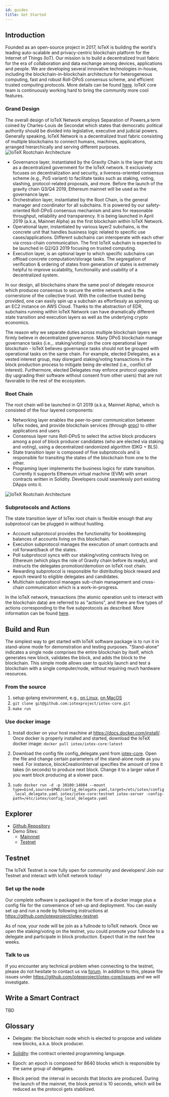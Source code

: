 ```yaml
---
id: guides
title: Get Started
---
```


## Introduction

Founded as an open-source project in 2017, IoTeX is building the world's leading auto-scalable and privacy-centric blockchain platform for the Internet of Things (IoT). Our mission is to build a decentralized trust fabric for the era of collaboration and data exchange among devices, applications and people. We are developing several innovative technologies in-house, including the blockchain-in-blockchain architecture for heterogeneous computing, fast and robust Roll-DPoS consensus scheme, and efficient trusted computing protocols. More details can be found [here](https://www.iotex.io/research-paper). IoTeX core team is continuously working hard to bring the community more cool features.

### Grand Design

The overall design of IoTeX Network employs Separation of Powers,a term coined by Charles-Louis de Secondat which states that democratic political authority should be divided into legislative, executive and judicial powers. Generally speaking, IoTeX Network is a decentralized trust fabric consisting of multiple blockchains to connect humans, machines, applications, arranged hierarchically and serving different purposes.
![IoTeX Rootchain Architecture](https://cdn-images-1.medium.com/max/2600/1*D6GiPlh9TdikW82c8j1jrA.png)

- Governance layer, instantiated by the Gravity Chain is the layer that acts as a decentralized government for the IoTeX network. It exclusively focuses on decentralization and security, a liveness-oriented consensus scheme (e.g., PoS variant) to facilitate tasks such as staking, voting, slashing, protocol-related proposals, and more. Before the launch of the gravity chain Q3/Q4 2019, Ethereum mainnet will be used as the governance layer.
- Orchestration layer, instantiated by the Root Chain, is the general manager and coordinator for all subchains. It is powered by our safety-oriented Roll-DPoS consensus mechanism and aims for reasonable throughput, reliability and transparency. It is being launched in April 2019 (a.k.a, Mainnet Alpha) as the first blockchain within IoTeX Network.
- Operational layer, instantiated by various layer2 subchains, is the concrete unit that handles business logic related to specific use cases/applications. Different subchains can interoperate with each other via cross-chain communication. The first IoTeX subchain is expected to be launched in Q2/Q3 2019 focusing on trusted computing.
- Execution layer, is an optional layer to which specific subchains can offload concrete computation/storage tasks. The segregation of verification & ordering of states from generation of states is extremely helpful to improve scalability, functionality and usability of a decentralized system.

In our design, all blockchains share the same pool of delegate resource which produces consensus to secure the entire network and is the cornerstone of the collective trust. With the collective trusted being provided, one can easily spin up a subchain as effortlessly as spinning up an EC2 instance on AWS Cloud. Thanks to the abstraction of EDR, subchains running within IoTeX Network can have dramatically different state transition and execution layers as well as the underlying crypto economics.

The reason why we separate duties across multiple blockchain layers we firmly believe in decentralized governance. Many DPoS blockchain manage governance tasks (i.e.,. staking/voting) on the core operational layer blockchain - IoTeX believes governance tasks should not be grouped with operational tasks on the same chain. For example, elected Delegates, as a vested interest group, may disregard staking/voting transactions in the block production process to mitigate being de-elected (i.e., conflict of interest). Furthermore, elected Delegates may enforce protocol upgrades (by upgrading their software without consent from other users) that are not favorable to the rest of the ecosystem.

### Root Chain

The root chain will be launched in Q1 2019 (a.k.a, Mainnet Alpha), which is consisted of the four layered components:

- Networking layer enables the peer-to-peer communication between IoTex nodes, and provide blockchain services (through [grpc](https://grpc.io/)) to other applications and users
- Consensus layer runs Roll-DPoS to select the active block producers among a pool of block producer candidates (who are elected via staking and voting), using a decentralized randomized algorithm (DKG + BLS).
- State transition layer is composed of five subprotocols and is responsible for transiting the states of the blockchain from one to the other.
- Programing layer implements the business logics for state transition. Currently it supports Ethereum virtual machine (EVM) with smart contracts written in Solidity. Developers could seamlessly port existing DApps onto it.

![IoTeX Rootchain Architecture](https://cdn-images-1.medium.com/max/2000/0*cPrsvVa1wIE0cqnS)

### Subprotocols and Actions

The state transition layer of IoTex root chain is flexible enough that any subprotocol can be plugged in without hustling.

- Account subprotocol provides the functionality for bookkeeping balances of accounts living on this blockchain.
- Execution subprotocol manages the execution of smart contracts and roll forward/back of the states.
- Poll subprotocol syncs with our staking/voting contracts living on Ethereum (which plays the role of Gravity chain before its ready), and instructs the delegates promotion/demotion on IoTeX root chain.
- Rewarding subprotocol is responsible for distributing block reward and epoch reward to eligible delegates and candidates.
- Multichain subprotocol manages sub-chain management and cross-chain communication which is a work-in-progress.

In the IoTeX network, transactions (the atomic operation unit to interact with the blockchain data) are referred to as "actions", and there are five types of actions corresponding to the five subprotocols as described. More information can be found [here](https://github.com/iotexproject/iotex-core/blob/master/proto/types/action.proto).

## Build and Run

The simplest way to get started with IoTeX software package is to run it in stand-alone mode for demonstration and testing purposes. "Stand-alone" indicates a single node comprises the entire blockchain by itself, which generates new block, validates the block, and adds the block to the blockchain. This simple mode allows user to quickly launch and test a blockchain with a single computer/node, without requiring much hardware resources.

### From the source

1. setup golang environment, e.g., [on Linux](https://medium.com/@RidhamTarpara/install-go-1-11-on-ubuntu-18-04-16-04-lts-8c098c503c5f), [on MacOS](https://medium.com/golang-learn/quick-go-setup-guide-on-mac-os-x-956b327222b8)
2. `git clone git@github.com:iotexproject/iotex-core.git`
3. `make run`

### Use docker image

1. Install docker on your host machine at https://docs.docker.com/install/. Once docker is properly installed and started, download the IoTeX docker image: `docker pull iotex/iotex-core:latest`

2. Download the config file config_delegate.yaml from [iotex-core](https://github.com/iotexproject/iotex-core). Open the file and change certain parameters of the stand-alone node as you need. For instance, blockCreationInterval specifies the amount of time it takes (in seconds) to produce next block. Change it to a larger value if you want block producing at a slower pace.

3. `sudo docker run -d -p 30100:14004 --mount type=bind,source=$PWD/config_delegate.yaml,target=/etc/iotex/config_local_delegate.yaml iotex/iotex-core:testnet iotex-server -config-path=/etc/iotex/config_local_delegate.yaml`

## Explorer

- [Github Repository](https://github.com/iotexproject/iotex-explorer)
- Demo Sites:
  - [Mainnnet](https://iotexscan.io)
  - [Testnet](https://testnet.iotexscan.io)

## Testnet

The IoTeX Testnet is now fully open for community and developers! Join our Testnet and interact with IoTeX network today!

### Set up the node

Our complete software is packaged in the form of a docker image plus a config file for the convenience of set-up and deployment. You can easily set up and run a node by following instructions at https://github.com/iotexproject/iotex-testnet.

As of now, your node will be join as a fullnode to IoTeX network. Once we open the staking/voting on the testnet, you could promote your fullnode to a delegate and participate in block production. Expect that in the next few weeks.

### Talk to us

If you encounter any technical problem when connecting to the testnet, please do not hesitate to contact us via [forum](https://community.iotex.io/c/research-development/protocol). In addition to this, please file issues under https://github.com/iotexproject/iotex-core/issues and we will investigate.

## Write a Smart Contract

TBD

## Glossary

- Delegate: the blockchain node which is elected to propose and validate new blocks, a.k.a. block producer.

- [Solidity](https://en.wikipedia.org/wiki/Solidity): the contract oriented programming language.

- Epoch: an epoch is composed for 8640 blocks which is responsible by the same group of delegates.

- Block period: the interval in seconds that blocks are produced. During the launch of the mainnet, the block period is 10 seconds, which will be reduced as the protocol gets stabilized.
